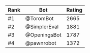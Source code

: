 Rank|Bot|Rating
---|---|---
#1|@ToromBot|2665
#2|@SimplerEval|1881
#3|@OpeningsBot|1787
#4|@pawnrobot|1372
